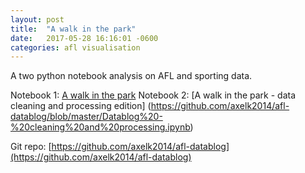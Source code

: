 ```yaml
---
layout: post
title:  "A walk in the park"
date:   2017-05-28 16:16:01 -0600
categories: afl visualisation
---
```

A two python notebook analysis on AFL and sporting data.

Notebook 1: [A walk in the park](https://github.com/axelk2014/afl-datablog/blob/master/Datablog.ipynb)
Notebook 2: [A walk in the park - data cleaning and processing edition] (https://github.com/axelk2014/afl-datablog/blob/master/Datablog%20-%20cleaning%20and%20processing.ipynb)

Git repo: [https://github.com/axelk2014/afl-datablog](https://github.com/axelk2014/afl-datablog)
